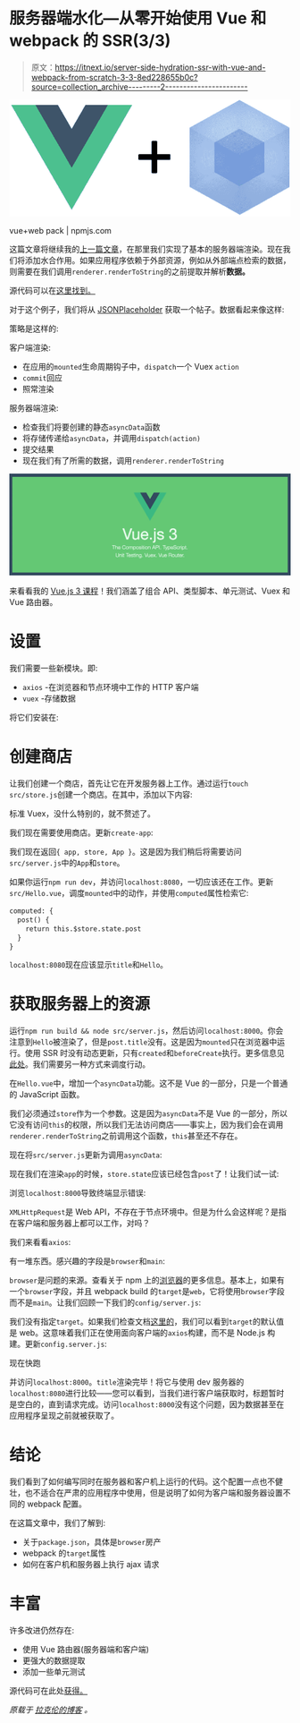 # 服务器端水化—从零开始使用 Vue 和 webpack 的 SSR(3/3)

> 原文：<https://itnext.io/server-side-hydration-ssr-with-vue-and-webpack-from-scratch-3-3-8ed228655b0c?source=collection_archive---------2----------------------->

![](img/9d1168ed9abe7d1c13f77e4cfc8cce1d.png)

vue+web pack | npmjs.com

这篇文章将继续我的[上一篇文章](/setting-up-webpack-for-ssr-with-vue-b6ff9125d359)，在那里我们实现了基本的服务器端渲染。现在我们将添加水合作用。如果应用程序依赖于外部资源，例如从外部端点检索的数据，则需要在我们调用`renderer.renderToString`的之前提取并解析**数据。**

源代码可以在[这里找到。](https://github.com/lmiller1990/webpack-simple-vue)

对于这个例子，我们将从 [JSONPlaceholder](https://jsonplaceholder.typicode.com/posts/1) 获取一个帖子。数据看起来像这样:

策略是这样的:

客户端渲染:

*   在应用的`mounted`生命周期钩子中，`dispatch`一个 Vuex `action`
*   `commit`回应
*   照常渲染

服务器端渲染:

*   检查我们将要创建的静态`asyncData`函数
*   将存储传递给`asyncData`，并调用`dispatch(action)`
*   提交结果
*   现在我们有了所需的数据，调用`renderer.renderToString`

[![](img/8860e8ef1f39967845929ca6a9e3821a.png)](http://vuejs-course.com/)

来看看我的 [Vue.js 3 课程](https://vuejs-course.com/)！我们涵盖了组合 API、类型脚本、单元测试、Vuex 和 Vue 路由器。

# 设置

我们需要一些新模块。即:

*   `axios` -在浏览器和节点环境中工作的 HTTP 客户端
*   `vuex` -存储数据

将它们安装在:

# 创建商店

让我们创建一个商店，首先让它在开发服务器上工作。通过运行`touch src/store.js`创建一个商店。在其中，添加以下内容:

标准 Vuex，没什么特别的，就不赘述了。

我们现在需要使用商店。更新`create-app`:

我们现在返回`{ app, store, App }`。这是因为我们稍后将需要访问`src/server.js`中的`App`和`store`。

如果你运行`npm run dev`，并访问`localhost:8080`，一切应该还在工作。更新`src/Hello.vue`，调度`mounted`中的动作，并使用`computed`属性检索它:

```
computed: {    
  post() {      
    return this.$store.state.post    
  }   
}
```

`localhost:8080`现在应该显示`title`和`Hello`。

# 获取服务器上的资源

运行`npm run build && node src/server.js`，然后访问`localhost:8000`。你会注意到`Hello`被渲染了，但是`post.title`没有。这是因为`mounted`只在浏览器中运行。使用 SSR 时没有动态更新，只有`created`和`beforeCreate`执行。更多信息见[此处](https://ssr.vuejs.org/guide/universal.html#component-lifecycle-hooks)。我们需要另一种方式来调度行动。

在`Hello.vue`中，增加一个`asyncData`功能。这不是 Vue 的一部分，只是一个普通的 JavaScript 函数。

我们必须通过`store`作为一个参数。这是因为`asyncData`不是 Vue 的一部分，所以它没有访问`this`的权限，所以我们无法访问商店——事实上，因为我们会在调用`renderer.renderToString`之前调用这个函数，`this`甚至还不存在。

现在将`src/server.js`更新为调用`asyncData`:

现在我们在渲染`app`的时候，`store.state`应该已经包含`post`了！让我们试一试:

浏览`localhost:8000`导致终端显示错误:

`XMLHttpRequest`是 Web API，不存在于节点环境中。但是为什么会这样呢？是指在客户端和服务器上都可以工作，对吗？

我们来看看`axios`:

有一堆东西。感兴趣的字段是`browser`和`main`:

`browser`是问题的来源。查看关于 npm 上的[浏览器](https://docs.npmjs.com/files/package.json#browser)的更多信息。基本上，如果有一个`browser`字段，并且 webpack build 的`target`是`web`，它将使用`browser`字段而不是`main`。让我们回顾一下我们的`config/server.js`:

我们没有指定`target`。如果我们检查文档[这里的](https://webpack.js.org/concepts/targets/#multiple-targets)，我们可以看到`target`的默认值是 web。这意味着我们正在使用面向客户端的`axios`构建，而不是 Node.js 构建。更新`config.server.js`:

现在快跑

并访问`localhost:8000`。`title`渲染完毕！将它与使用 dev 服务器的`localhost:8080`进行比较——您可以看到，当我们进行客户端获取时，标题暂时是空白的，直到请求完成。访问`localhost:8000`没有这个问题，因为数据甚至在应用程序呈现之前就被获取了。

# 结论

我们看到了如何编写同时在服务器和客户机上运行的代码。这个配置一点也不健壮，也不适合在严肃的应用程序中使用，但是说明了如何为客户端和服务器设置不同的 webpack 配置。

在这篇文章中，我们了解到:

*   关于`package.json`，具体是`browser`房产
*   webpack 的`target`属性
*   如何在客户机和服务器上执行 ajax 请求

# 丰富

许多改进仍然存在:

*   使用 Vue 路由器(服务器端和客户端)
*   更强大的数据提取
*   添加一些单元测试

源代码可在此处[获得。](https://github.com/lmiller1990/webpack-simple-vue)

*原载于* [*拉克伦的博客*](https://lmiller1990.github.io/electic/posts/server_side_hydration_with_vue_and_webpack.html) *。*